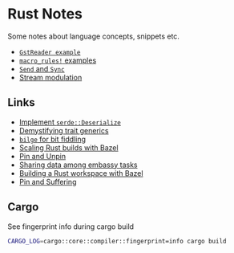 # Rust Notes

Some notes about language concepts, snippets etc.

- [`GstReader example`](./gst_reader/)
- [`macro_rules!` examples](./macro_examples/)
- [`Send` and `Sync`](./send_sync/README.md)
- [Stream modulation](./stream_modulation/)

## Links

- [Implement `serde::Deserialize`](https://stackoverflow.com/a/46755370)
- [Demystifying trait generics](https://gruebelinchen.wordpress.com/2023/06/06/demystifying-trait-generics-in-rust/)
- [`bilge` for bit fiddling](https://hecatia-elegua.github.io/blog/no-more-bit-fiddling/)
- [Scaling Rust builds with Bazel](https://mmapped.blog/posts/17-scaling-rust-builds-with-bazel.html)
- [Pin and Unpin](https://blog.cloudflare.com/pin-and-unpin-in-rust/)
- [Sharing data among embassy tasks](https://dev.to/apollolabsbin/sharing-data-among-tasks-in-rust-embassy-synchronization-primitives-59hk)
- [Building a Rust workspace with Bazel](https://www.tweag.io/blog/2023-07-27-building-rust-workspace-with-bazel/)
- [Pin and Suffering](https://fasterthanli.me/articles/pin-and-suffering)

## Cargo

See fingerprint info during cargo build

```bash
CARGO_LOG=cargo::core::compiler::fingerprint=info cargo build
```
